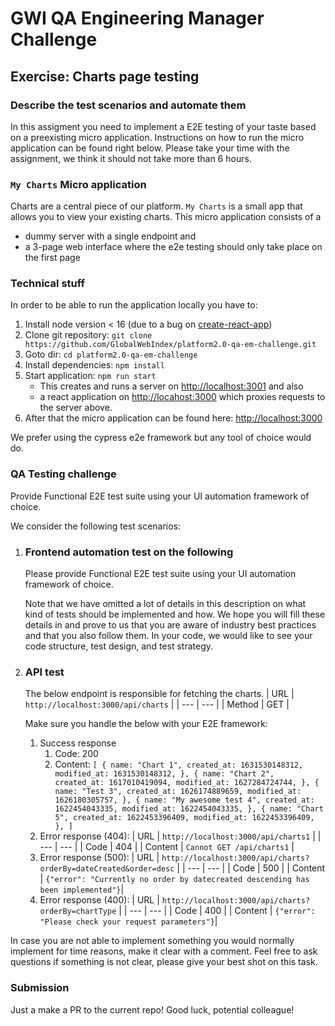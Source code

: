 # GWI QA Engineering Manager Challenge

## Exercise: Charts page testing

### Describe the test scenarios and automate them

In this assigment you need to implement a E2E testing of your taste based on a preexisting micro application. Instructions on how to run the micro application can be found right below.
Please take your time with the assignment, we think it should not take more than 6 hours.

### `My Charts` Micro application

Charts are a central piece of our platform. `My Charts` is a small app that allows you to view your existing charts. This micro application consists of a

- dummy server with a single endpoint and
- a 3-page web interface where the e2e testing should only take place on the first page  

### Technical stuff

In order to be able to run the application locally you have to:

1. Install node version < 16 (due to a bug on [create-react-app](https://stackoverflow.com/questions/69693907/error-err-package-path-not-exported-package-subpath-lib-tokenize-is-not-d))
2. Clone git repository: `git clone https://github.com/GlobalWebIndex/platform2.0-qa-em-challenge.git`
3. Goto dir: `cd platform2.0-qa-em-challenge`
4. Install dependencies: `npm install`
5. Start application: `npm run start`
    - This creates and runs a server on <http://localhost:3001> and also
    - a react application on <http://locahost:3000> which proxies requests to the server above.
6. After that the micro application can be found here: <http://localhost:3000>

We prefer using the cypress e2e framework but any tool of choice would do.

### QA Testing challenge

Provide Functional E2E test suite using your UI automation framework of choice.

We consider the following test scenarios:

1. ### Frontend automation test on the following

    Please provide Functional E2E test suite using your UI automation framework of choice.

    Note that we have omitted a lot of details in this description on what kind of tests should be implemented and how. We hope you will fill these details in and prove to us that you are aware of industry best practices and that you also follow them. In your code, we would like to see your code structure, test design, and test strategy.

2. ### API test

    The below endpoint is responsible for fetching the charts.
    | URL | `http://localhost:3000/api/charts` |
    | --- | --- |
    | Method | GET |

    Make sure you handle the below with your E2E framework:
    1. Success response
        1. Code: 200
        2. Content: `[
  {
    name: "Chart 1",
    created_at: 1631530148312,
    modified_at: 1631530148312,
  },
  {
    name: "Chart 2",
    created_at: 1617010419094,
    modified_at: 1627284724744,
  },
  {
    name: "Test 3",
    created_at: 1626174889659,
    modified_at: 1626180305757,
  },
  {
    name: "My awesome test 4",
    created_at: 1622454043335,
    modified_at: 1622454043335,
  },
  {
    name: "Chart 5",
    created_at: 1622453396409,
    modified_at: 1622453396409,
  },
]`
    2. Error response (404):
        | URL | `http://localhost:3000/api/charts1` |
        | --- | --- |
        | Code | 404 |
        | Content | `Cannot GET /api/charts1` |
    3. Error response (500):
        | URL | `http://localhost:3000/api/charts?orderBy=dateCreated&order=desc` |
        | --- | --- |
        | Code | 500 |
        | Content | `{"error": "Currently no order by datecreated descending has been implemented"}`|
    4. Error response (400):
        | URL | `http://localhost:3000/api/charts?orderBy=chartType` |
        | --- | --- |
        | Code | 400 |
        | Content | `{"error": "Please check your request parameters"}`|

In case you are not able to implement something you would normally implement for time reasons, make it clear with a comment.
Feel free to ask questions if something is not clear, please give your best shot on this task.

### Submission

Just a make a PR to the current repo! Good luck, potential colleague!
